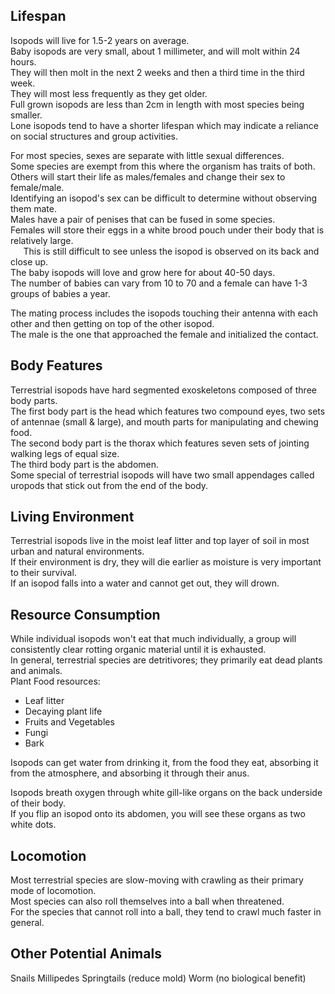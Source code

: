 ## Lifespan
Isopods will live for 1.5-2 years on average.  
Baby isopods are very small, about 1 millimeter, and will molt within 24 hours.  
They will then molt in the next 2 weeks and then a third time in the third week.  
They will most less frequently as they get older.  
Full grown isopods are less than 2cm in length with most species being smaller.  
Lone isopods tend to have a shorter lifespan which may indicate a reliance on social structures and group activities.  

For most species, sexes are separate with little sexual differences.  
Some species are exempt from this where the organism has traits of both.  
Others will start their life as males/females and change their sex to female/male.  
Identifying an isopod's sex can be difficult to determine without observing them mate.  
Males have a pair of penises that can be fused in some species.  
Females will store their eggs in a white brood pouch under their body that is relatively large.  
$\quad$ This is still difficult to see unless the isopod is observed on its back and close up.  
The baby isopods will love and grow here for about 40-50 days.  
The number of babies can vary from 10 to 70 and a female can have 1-3 groups of babies a year.  

The mating process includes the isopods touching their antenna with each other and then getting on top of the other isopod.  
The male is the one that approached the female and initialized the contact.  


## Body Features
Terrestrial isopods have hard segmented exoskeletons composed of three body parts.  
The first body part is the head which features two compound eyes, two sets of antennae (small & large), and mouth parts for manipulating and chewing food.  
The second body part is the thorax which features seven sets of jointing walking legs of equal size.  
The third body part is the abdomen.  
Some special of terrestrial isopods will have two small appendages called uropods that stick out from the end of the body.  


## Living Environment
Terrestrial isopods live in the moist leaf litter and top layer of soil in most urban and natural environments.  
If their environment is dry, they will die earlier as moisture is very important to their survival.  
If an isopod falls into a water and cannot get out, they will drown.  


## Resource Consumption
While individual isopods won't eat that much individually, a group will consistently clear rotting organic material until it is exhausted.  
In general, terrestrial species are detritivores; they primarily eat dead plants and animals.  
Plant Food resources:  
- Leaf litter
- Decaying plant life
- Fruits and Vegetables
- Fungi
- Bark

Isopods can get water from drinking it, from the food they eat, absorbing it from the atmosphere, and absorbing it through their anus.  

Isopods breath oxygen through white gill-like organs on the back underside of their body.  
If you flip an isopod onto its abdomen, you will see these organs as two white dots.  


## Locomotion
Most terrestrial species are slow-moving with crawling as their primary mode of locomotion.  
Most species can also roll themselves into a ball when threatened.  
For the species that cannot roll into a ball, they tend to crawl much faster in general.  


## Other Potential Animals
Snails
Millipedes
Springtails (reduce mold)
Worm (no biological benefit)